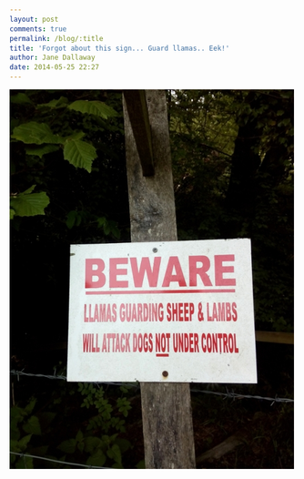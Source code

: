```yaml
---
layout: post
comments: true
permalink: /blog/:title
title: 'Forgot about this sign... Guard llamas.. Eek!'
author: Jane Dallaway
date: 2014-05-25 22:27
---
```


<div><a href="/media/tp_IMG_20140517_134937.jpg"><img src="/media/tp_thumb_IMG_20140517_134937.jpg" width="500" height="667"/></a></div>


  
      
